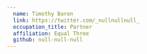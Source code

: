 ```yaml
---
  name: Timothy Baron
  link: https://twitter.com/_nullnullnull_
  occupation_title: Partner
  affiliation: Equal Three
  github: null-null-null
---
```


